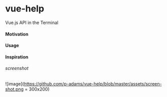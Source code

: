 # vue-help

Vue.js API in the Terminal

#### Motivation

#### Usage

#### Inspiration

###### screenshot
![image](https://github.com/p-adams/vue-help/blob/master/assets/screen-shot.png = 300x200)